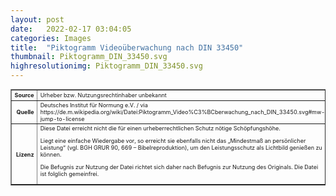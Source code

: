 ```yaml
---
layout: post
date:   2022-02-17 03:04:05
categories: Images
title:  "Piktogramm Videoüberwachung nach DIN 33450"
thumbnail: Piktogramm_DIN_33450.svg
highresolutionimg: Piktogramm_DIN_33450.svg
---
```


<div class="entry-content">

<table style="font-size: xx-small" border="1" cellpadding="2">
<tbody>
<tr>
<th style="text-align: right" width="81"><strong>Source</strong></th>
<td>Urheber bzw. Nutzungsrechtinhaber unbekannt</td>
</tr>
<tr>
<th style="text-align: right" width="81"><strong>Quelle</strong></th>
<td>Deutsches Institut für Normung e.V. / via https://de.m.wikipedia.org/wiki/Datei:Piktogramm_Video%C3%BCberwachung_nach_DIN_33450.svg#mw-jump-to-license </td>
</tr>
<tr>
<th style="text-align: right" width="81"><strong>Lizenz</strong></th>
<td>
Diese Datei erreicht nicht die für einen urheberrechtlichen Schutz nötige Schöpfungshöhe.

Liegt eine einfache Wiedergabe vor, so erreicht sie ebenfalls nicht das „Mindestmaß an persönlicher Leistung“ (vgl. BGH GRUR 90, 669 – Bibelreproduktion), um den Leistungsschutz als Lichtbild genießen zu können.

Die Befugnis zur Nutzung der Datei richtet sich daher nach Befugnis zur Nutzung des Originals. Die Datei ist folglich gemeinfrei.</td>
</tr>
</tbody>
</table>
<p>&nbsp;</p>

</div><!-- .entry-content -->
